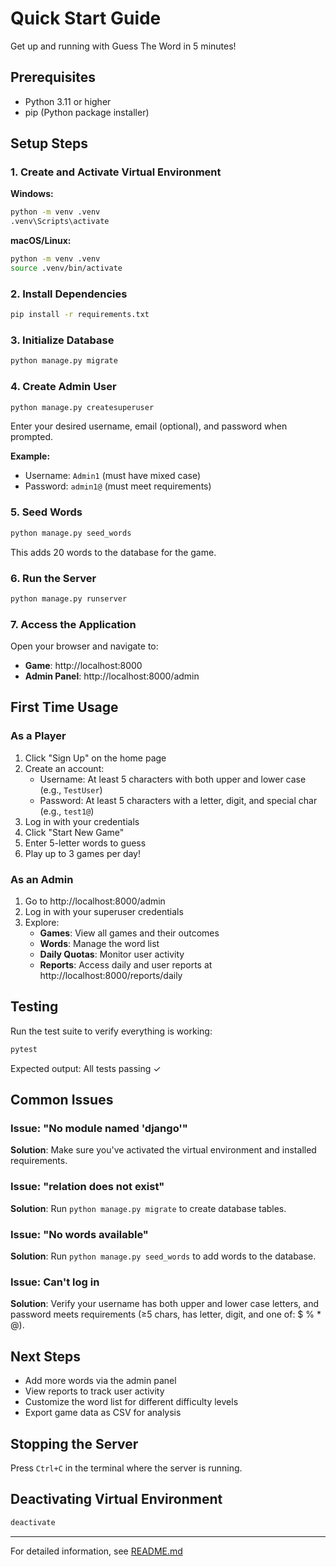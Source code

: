 # Quick Start Guide

Get up and running with Guess The Word in 5 minutes!

## Prerequisites

- Python 3.11 or higher
- pip (Python package installer)

## Setup Steps

### 1. Create and Activate Virtual Environment

**Windows:**

```bash
python -m venv .venv
.venv\Scripts\activate
```

**macOS/Linux:**

```bash
python -m venv .venv
source .venv/bin/activate
```

### 2. Install Dependencies

```bash
pip install -r requirements.txt
```

### 3. Initialize Database

```bash
python manage.py migrate
```

### 4. Create Admin User

```bash
python manage.py createsuperuser
```

Enter your desired username, email (optional), and password when prompted.

**Example:**

- Username: `Admin1` (must have mixed case)
- Password: `admin1@` (must meet requirements)

### 5. Seed Words

```bash
python manage.py seed_words
```

This adds 20 words to the database for the game.

### 6. Run the Server

```bash
python manage.py runserver
```

### 7. Access the Application

Open your browser and navigate to:

- **Game**: http://localhost:8000
- **Admin Panel**: http://localhost:8000/admin

## First Time Usage

### As a Player

1. Click "Sign Up" on the home page
2. Create an account:
   - Username: At least 5 characters with both upper and lower case (e.g., `TestUser`)
   - Password: At least 5 characters with a letter, digit, and special char (e.g., `test1@`)
3. Log in with your credentials
4. Click "Start New Game"
5. Enter 5-letter words to guess
6. Play up to 3 games per day!

### As an Admin

1. Go to http://localhost:8000/admin
2. Log in with your superuser credentials
3. Explore:
   - **Games**: View all games and their outcomes
   - **Words**: Manage the word list
   - **Daily Quotas**: Monitor user activity
   - **Reports**: Access daily and user reports at http://localhost:8000/reports/daily

## Testing

Run the test suite to verify everything is working:

```bash
pytest
```

Expected output: All tests passing ✓

## Common Issues

### Issue: "No module named 'django'"

**Solution**: Make sure you've activated the virtual environment and installed requirements.

### Issue: "relation does not exist"

**Solution**: Run `python manage.py migrate` to create database tables.

### Issue: "No words available"

**Solution**: Run `python manage.py seed_words` to add words to the database.

### Issue: Can't log in

**Solution**: Verify your username has both upper and lower case letters, and password meets requirements (≥5 chars, has letter, digit, and one of: $ % \* @).

## Next Steps

- Add more words via the admin panel
- View reports to track user activity
- Customize the word list for different difficulty levels
- Export game data as CSV for analysis

## Stopping the Server

Press `Ctrl+C` in the terminal where the server is running.

## Deactivating Virtual Environment

```bash
deactivate
```

---

For detailed information, see [README.md](README.md)
